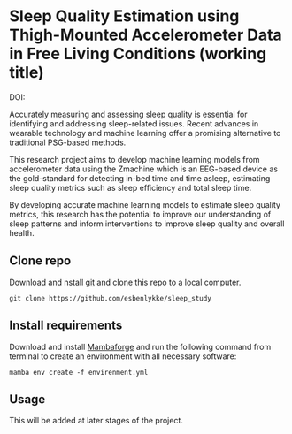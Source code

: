 # Sleep Quality Estimation using Thigh-Mounted Accelerometer Data in Free Living Conditions (working title)

DOI: []()

Accurately measuring and assessing sleep quality is essential for identifying and addressing sleep-related issues. Recent advances in wearable technology and machine learning offer a promising alternative to traditional PSG-based methods. 

This research project aims to develop machine learning models from accelerometer data using the Zmachine which is an EEG-based device as the gold-standard for detecting in-bed time and time asleep, estimating sleep quality metrics such as sleep efficiency and total sleep time.

By developing accurate machine learning models to estimate sleep quality metrics, this research has the potential to improve our understanding of sleep patterns and inform interventions to improve sleep quality and overall health.

## Clone repo

Download and nstall [git](https://git-scm.com/downloads) and clone this repo to a local computer.

```
git clone https://github.com/esbenlykke/sleep_study
``` 

## Install requirements

Download and install [Mambaforge](https://github.com/conda-forge/miniforge#mambaforge) and run the following command from terminal to create an environment with all necessary software: 

```
mamba env create -f envirenment.yml
```

## Usage

This will be added at later stages of the project. 

